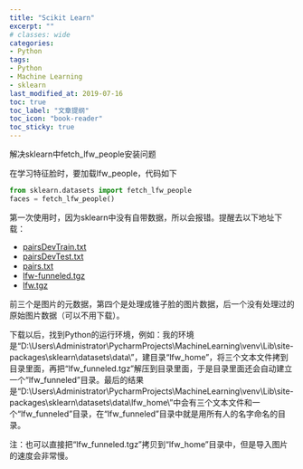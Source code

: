 ```yaml
---
title: "Scikit Learn"
excerpt: ""
# classes: wide
categories:
- Python
tags:
- Python
- Machine Learning
- sklearn
last_modified_at: 2019-07-16
toc: true
toc_label: "文章提纲"
toc_icon: "book-reader"
toc_sticky: true
---
```


解决sklearn中fetch_lfw_people安装问题

在学习特征脸时，要加载lfw_people，代码如下

```python
from sklearn.datasets import fetch_lfw_people
faces = fetch_lfw_people()

```
第一次使用时，因为sklearn中没有自带数据，所以会报错。提醒去以下地址下载：
* [pairsDevTrain.txt](https://ndownloader.figshare.com/files/5976012)
* [pairsDevTest.txt](https://ndownloader.figshare.com/files/5976009)
* [pairs.txt](https://ndownloader.figshare.com/files/5976006)
* [lfw-funneled.tgz](https://ndownloader.figshare.com/files/5976015)
* [lfw.tgz](https://ndownloader.figshare.com/files/5976018)

前三个是图片的元数据，第四个是处理成锥子脸的图片数据，后一个没有处理过的原始图片数据（可以不用下载）。

下载以后，找到Python的运行环境，例如：我的环境是“D:\Users\Administrator\PycharmProjects\MachineLearning\venv\Lib\site-packages\sklearn\datasets\data\”，建目录“lfw_home”，将三个文本文件拷到目录里面，再把“lfw_funneled.tgz”解压到目录里面，于是目录里面还会自动建立一个“lfw_funneled”目录。最后的结果是“D:\Users\Administrator\PycharmProjects\MachineLearning\venv\Lib\site-packages\sklearn\datasets\data\lfw_home\”中会有三个文本文件和一个“lfw_funneled”目录，在“lfw_funneled”目录中就是用所有人的名字命名的目录。

注：也可以直接把“lfw_funneled.tgz”拷贝到“lfw_home”目录中，但是导入图片的速度会非常慢。